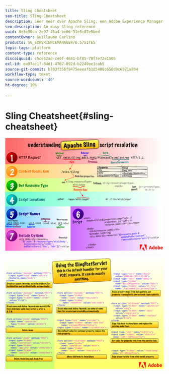 ```yaml
---
title: Sling Cheatsheet
seo-title: Sling Cheatsheet
description: Leer meer over Apache Sling, een Adobe Experience Manager-technologie voor de basis, aan de hand van dit referentiediagram.
seo-description: An easy Sling reference
uuid: 8e5e90da-2e97-45a4-be06-91e5e07e5bed
contentOwner: Guillaume Carlino
products: SG_EXPERIENCEMANAGER/6.5/SITES
topic-tags: platform
content-type: reference
discoiquuid: c5ce62ad-ce9f-4681-bf85-78f7e72e1506
exl-id: ea97ac1f-84d1-4707-892d-b2249ee1cab5
source-git-commit: b703f356f9475eeeafb1d5408c650d9c6971a804
workflow-type: tm+mt
source-wordcount: '40'
ht-degree: 10%

---
```


# Sling Cheatsheet{#sling-cheatsheet}

![Apache Sling-scriptoplossing.](assets/sling-cheatsheet-01.png)

![Gebruikend SlingPostServlet - dit is de standaardmanager voor uw verzoeken van de POST; het kan bijna om het even wat doen.](assets/sling-cheatsheet-02.png)
